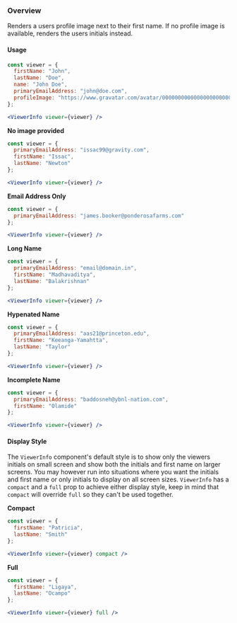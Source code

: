 ### Overview
Renders a users profile image next to their first name. If no profile image is available, renders the users initials instead.

#### Usage
```jsx
const viewer = {
  firstName: "John",
  lastName: "Doe",
  name: "John Doe",
  primaryEmailAddress: "john@doe.com",
  profileImage: "https://www.gravatar.com/avatar/00000000000000000000000000000000?d=identicon&f=y"
};

<ViewerInfo viewer={viewer} />
```


**No image provided**
```jsx
const viewer = {
  primaryEmailAddress: "issac99@gravity.com",
  firstName: "Issac",
  lastName: "Newton"
};

<ViewerInfo viewer={viewer} />
```

**Email Address Only**
```jsx
const viewer = {
  primaryEmailAddress: "james.booker@ponderosafarms.com"
};

<ViewerInfo viewer={viewer} />
```

**Long Name**
```jsx
const viewer = {
  primaryEmailAddress: "email@domain.in",
  firstName: "Madhavaditya",
  lastName: "Balakrishnan"
};

<ViewerInfo viewer={viewer} />
```

**Hypenated Name**
```jsx
const viewer = {
  primaryEmailAddress: "aas21@princeton.edu",
  firstName: "Keeanga-Yamahtta",
  lastName: "Taylor"
};

<ViewerInfo viewer={viewer} />
```

**Incomplete Name**
```jsx
const viewer = {
  primaryEmailAddress: "baddosneh@ybnl-nation.com",
  firstName: "Olamide"
};

<ViewerInfo viewer={viewer} />
```

#### Display Style
The `ViewerInfo` component's default style is to show only the viewers initials on small screen and show both the initials and first name on larger screens. You may however run into situations where you want the initials and first name or only initials to display on all screen sizes. `ViewerInfo` has a `compact` and a `full` prop to achieve either display style, keep in mind that `compact` will override `full` so they can't be used together.

**Compact**
```jsx
const viewer = {
  firstName: "Patricia",
  lastName: "Smith"
};

<ViewerInfo viewer={viewer} compact />
```

**Full**
```jsx
const viewer = {
  firstName: "Ligaya",
  lastName: "Ocampo"
};

<ViewerInfo viewer={viewer} full />
```
